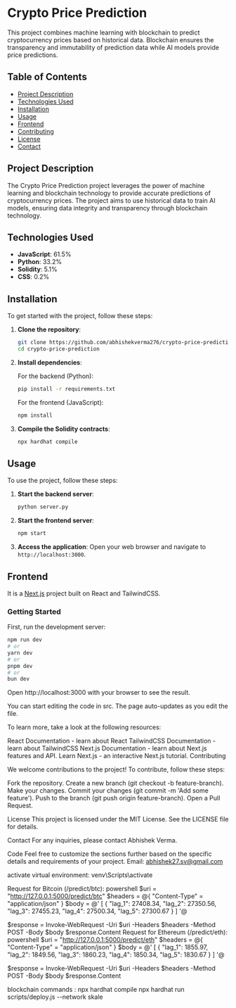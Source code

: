 # Crypto Price Prediction

This project combines machine learning with blockchain to predict cryptocurrency prices based on historical data. Blockchain ensures the transparency and immutability of prediction data while AI models provide price predictions.

## Table of Contents

- [Project Description](#project-description)
- [Technologies Used](#technologies-used)
- [Installation](#installation)
- [Usage](#usage)
- [Frontend](#frontend)
- [Contributing](#contributing)
- [License](#license)
- [Contact](#contact)

## Project Description

The Crypto Price Prediction project leverages the power of machine learning and blockchain technology to provide accurate predictions of cryptocurrency prices. The project aims to use historical data to train AI models, ensuring data integrity and transparency through blockchain technology.

## Technologies Used

- **JavaScript**: 61.5%
- **Python**: 33.2%
- **Solidity**: 5.1%
- **CSS**: 0.2%

## Installation

To get started with the project, follow these steps:

1. **Clone the repository**:
    ```bash
    git clone https://github.com/abhishekverma276/crypto-price-prediction.git
    cd crypto-price-prediction
    ```

2. **Install dependencies**:

    For the backend (Python):
    ```bash
    pip install -r requirements.txt
    ```

    For the frontend (JavaScript):
    ```bash
    npm install
    ```

3. **Compile the Solidity contracts**:
    ```bash
    npx hardhat compile
    ```

## Usage

To use the project, follow these steps:

1. **Start the backend server**:
    ```bash
    python server.py
    ```

2. **Start the frontend server**:
    ```bash
    npm start
    ```

3. **Access the application**:
    Open your web browser and navigate to `http://localhost:3000`.

## Frontend

It is a [Next.js](https://nextjs.org/) project built on React and TailwindCSS.

### Getting Started

First, run the development server:

```bash
npm run dev
# or
yarn dev
# or
pnpm dev
# or
bun dev
```
Open http://localhost:3000 with your browser to see the result.

You can start editing the code in src. The page auto-updates as you edit the file.

To learn more, take a look at the following resources:

React Documentation - learn about React
TailwindCSS Documentation - learn about TailwindCSS
Next.js Documentation - learn about Next.js features and API.
Learn Next.js - an interactive Next.js tutorial.
Contributing

We welcome contributions to the project! To contribute, follow these steps:

Fork the repository.
Create a new branch (git checkout -b feature-branch).
Make your changes.
Commit your changes (git commit -m 'Add some feature').
Push to the branch (git push origin feature-branch).
Open a Pull Request.

License
This project is licensed under the MIT License. See the LICENSE file for details.

Contact
For any inquiries, please contact Abhishek Verma.

Code
Feel free to customize the sections further based on the specific details and requirements of your project.
Email: abhishek27.sv@gmail.com

activate virtual environment: venv\Scripts\activate

Request for Bitcoin (/predict/btc):
powershell
$uri = "http://127.0.0.1:5000/predict/btc"
$headers = @{
    "Content-Type" = "application/json"
}
$body = @'
[
  {
    "lag_1": 27408.34,
    "lag_2": 27350.56,
    "lag_3": 27455.23,
    "lag_4": 27500.34,
    "lag_5": 27300.67
  }
]
'@

$response = Invoke-WebRequest -Uri $uri -Headers $headers -Method POST -Body $body
$response.Content
Request for Ethereum (/predict/eth):
powershell
$uri = "http://127.0.0.1:5000/predict/eth"
$headers = @{
    "Content-Type" = "application/json"
}
$body = @'
[
  {
    "lag_1": 1855.97,
    "lag_2": 1849.56,
    "lag_3": 1860.23,
    "lag_4": 1850.34,
    "lag_5": 1830.67
  }
]
'@

$response = Invoke-WebRequest -Uri $uri -Headers $headers -Method POST -Body $body
$response.Content


blockchain commands : 
npx hardhat compile
npx hardhat run scripts/deploy.js --network skale
